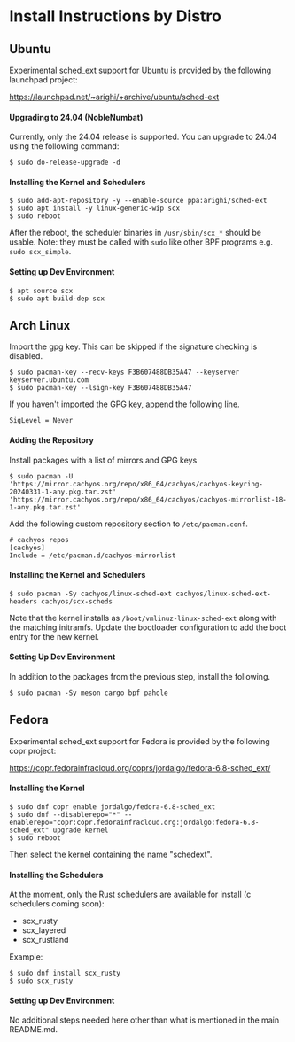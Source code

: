 # Install Instructions by Distro

## Ubuntu

Experimental sched_ext support for Ubuntu is provided by the following
launchpad project:

 https://launchpad.net/~arighi/+archive/ubuntu/sched-ext

#### Upgrading to 24.04 (NobleNumbat)

Currently, only the 24.04 release is supported. You can upgrade to 24.04
using the following command:

```
$ sudo do-release-upgrade -d
```

#### Installing the Kernel and Schedulers

```
$ sudo add-apt-repository -y --enable-source ppa:arighi/sched-ext
$ sudo apt install -y linux-generic-wip scx
$ sudo reboot
```

After the reboot, the scheduler binaries in `/usr/sbin/scx_*` should be usable.
Note: they must be called with `sudo` like other BPF programs e.g. `sudo scx_simple`.

#### Setting up Dev Environment

```
$ apt source scx
$ sudo apt build-dep scx
```

## Arch Linux

Import the gpg key. This can be skipped if the signature checking is disabled.

```
$ sudo pacman-key --recv-keys F3B607488DB35A47 --keyserver keyserver.ubuntu.com
$ sudo pacman-key --lsign-key F3B607488DB35A47
```

If you haven't imported the GPG key, append the following line.

```
SigLevel = Never
```

#### Adding the Repository

Install packages with a list of mirrors and GPG keys

```
$ sudo pacman -U 'https://mirror.cachyos.org/repo/x86_64/cachyos/cachyos-keyring-20240331-1-any.pkg.tar.zst' 'https://mirror.cachyos.org/repo/x86_64/cachyos/cachyos-mirrorlist-18-1-any.pkg.tar.zst'
```

Add the following custom repository section to `/etc/pacman.conf`.

```
# cachyos repos
[cachyos]
Include = /etc/pacman.d/cachyos-mirrorlist
```

#### Installing the Kernel and Schedulers

```
$ sudo pacman -Sy cachyos/linux-sched-ext cachyos/linux-sched-ext-headers cachyos/scx-scheds
```

Note that the kernel installs as `/boot/vmlinuz-linux-sched-ext` along with the matching initramfs.
Update the bootloader configuration to add the boot entry for the new kernel.

#### Setting Up Dev Environment

In addition to the packages from the previous step, install the following.

```
$ sudo pacman -Sy meson cargo bpf pahole
```

## Fedora

Experimental sched_ext support for Fedora is provided by the following
copr project:

 https://copr.fedorainfracloud.org/coprs/jordalgo/fedora-6.8-sched_ext/

#### Installing the Kernel

```
$ sudo dnf copr enable jordalgo/fedora-6.8-sched_ext
$ sudo dnf --disablerepo="*" --enablerepo="copr:copr.fedorainfracloud.org:jordalgo:fedora-6.8-sched_ext" upgrade kernel
$ sudo reboot
```

Then select the kernel containing the name "schedext".

#### Installing the Schedulers

At the moment, only the Rust schedulers are available for install (c schedulers coming soon):
- scx_rusty
- scx_layered
- scx_rustland

Example:
```
$ sudo dnf install scx_rusty
$ sudo scx_rusty
```

#### Setting up Dev Environment

No additional steps needed here other than what is mentioned in the main README.md.